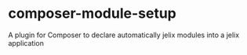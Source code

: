 # composer-module-setup
A plugin for Composer to declare automatically jelix modules into a jelix application
